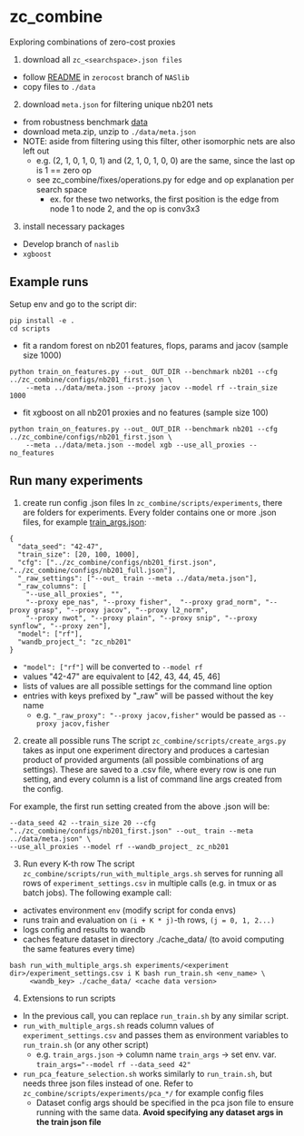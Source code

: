# zc_combine
Exploring combinations of zero-cost proxies

1. download all `zc_<searchspace>.json files`
- follow [README](https://github.com/automl/NASLib/tree/zerocost) in `zerocost` branch of `NASlib`
- copy files to `./data`

2. download `meta.json` for filtering unique nb201 nets
- from robustness benchmark [data](https://uni-siegen.sciebo.de/s/aFzpxCvTDWknpMA)
- download meta.zip, unzip to `./data/meta.json` 
- NOTE: aside from filtering using this filter, other isomorphic nets are also left out
  - e.g. (2, 1, 0, 1, 0, 1) and (2, 1, 0, 1, 0, 0) are the same, since the last op is 1 == zero op
  - see zc_combine/fixes/operations.py for edge and op explanation per search space
    - ex. for these two networks, the first position is the edge from node 1 to node 2, and the op is conv3x3

3. install necessary packages
- Develop branch of `naslib`
- `xgboost`


## Example runs

Setup env and go to the script dir:
```
pip install -e .
cd scripts
```

- fit a random forest on nb201 features, flops, params and jacov (sample size 1000)
```
python train_on_features.py --out_ OUT_DIR --benchmark nb201 --cfg ../zc_combine/configs/nb201_first.json \
    --meta ../data/meta.json --proxy jacov --model rf --train_size 1000
```

- fit xgboost on all nb201 proxies and no features (sample size 100)
```
python train_on_features.py --out_ OUT_DIR --benchmark nb201 --cfg ../zc_combine/configs/nb201_first.json \
    --meta ../data/meta.json --model xgb --use_all_proxies --no_features
```

## Run many experiments

1. create run config .json files
In `zc_combine/scripts/experiments`, there are folders for experiments. Every folder contains one or more .json files,
for example [train_args.json](https://github.com/gabikadlecova/zc_combine/blob/main/scripts/experiments/include_proxy_nb201/train_args.json):
```
{
  "data_seed": "42-47",
  "train_size": [20, 100, 1000],
  "cfg": ["../zc_combine/configs/nb201_first.json", "../zc_combine/configs/nb201_full.json"],
  "_raw_settings": ["--out_ train --meta ../data/meta.json"],
  "_raw_columns": [
    "--use_all_proxies", "",
    "--proxy epe_nas", "--proxy fisher",  "--proxy grad_norm", "--proxy grasp", "--proxy jacov", "--proxy l2_norm",
    "--proxy nwot", "--proxy plain", "--proxy snip", "--proxy synflow", "--proxy zen"],
  "model": ["rf"],
  "wandb_project_": "zc_nb201"
}
```

- `"model": ["rf"]` will be converted to `--model rf`
- values "42-47" are equivalent to [42, 43, 44, 45, 46]
- lists of values are all possible settings for the command line option
- entries with keys prefixed by "_raw" will be passed without the key name
    - e.g. `"_raw_proxy": "--proxy jacov,fisher"` would be passed as `--proxy jacov,fisher`

2. create all possible runs
The script `zc_combine/scripts/create_args.py` takes as input one experiment directory and produces a cartesian product
of provided arguments (all possible combinations of arg settings). These are saved to a .csv file, where
every row is one run setting, and every column is a list of command line args created from the config.

For example, the first run setting created from the above .json will be:
```
--data_seed 42 --train_size 20 --cfg "../zc_combine/configs/nb201_first.json" --out_ train --meta ../data/meta.json" \
--use_all_proxies --model rf --wandb_project_ zc_nb201
```

3. Run every K-th row 
The script `zc_combine/scripts/run_with_multiple_args.sh` serves for running all rows of `experiment_settings.csv` in
multiple calls (e.g. in tmux or as batch jobs).
The following example call:
- activates environment `env` (modify script for conda envs)
- runs train and evaluation on `(i + K * j)`-th rows, `(j = 0, 1, 2...)`
- logs config and results to wandb
- caches feature dataset in directory ./cache_data/ (to avoid computing the same features every time)

```
bash run_with_multiple_args.sh experiments/<experiment dir>/experiment_settings.csv i K bash run_train.sh <env_name> \
     <wandb_key> ./cache_data/ <cache data version>
```

4. Extensions to run scripts
- In the previous call, you can replace `run_train.sh` by any similar script.
- `run_with_multiple_args.sh` reads column values of `experiment_settings.csv` and passes them as environment variables
  to `run_train.sh` (or any other script)
    - e.g. `train_args.json` -> column name `train_args` -> set env. var. `train_args="--model rf --data_seed 42"`
- `run_pca_feature_selection.sh` works similarly to `run_train.sh`, but needs three json files instead of one. Refer to 
  `zc_combine/scripts/experiments/pca_*/` for example config files
    - Dataset config args should be specified in the pca json file to ensure running with the same data.
      **Avoid specifying any dataset args in the train json file**